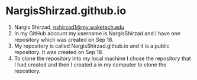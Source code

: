 # NargisShirzad.github.io
1.	Nargis Shirzad, nshirzad1@my.waketech.edu
2.	In my GitHub account my username is NargisShirzad and I have one repository which was created on Sep 18. 
3.	My repository is called NargisShirzad.github.io and it is a public repository. It was created on Sep 18.
4.	To clone the repository into my local machine I chose the repository that I had created and then I created a in my computer to clone the repository.
